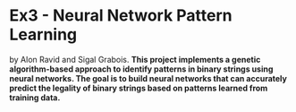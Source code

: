 # Ex3 - Neural Network Pattern Learning
by Alon Ravid and Sigal Grabois. <b>
This project implements a genetic algorithm-based approach to identify patterns in binary strings using neural networks. The goal is to build neural networks that can accurately predict the legality of binary strings based on patterns learned from training data.<br>

